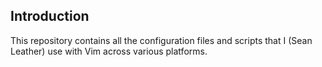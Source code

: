 
Introduction
------------

This repository contains all the configuration files and scripts that I (Sean
Leather) use with Vim across various platforms.

